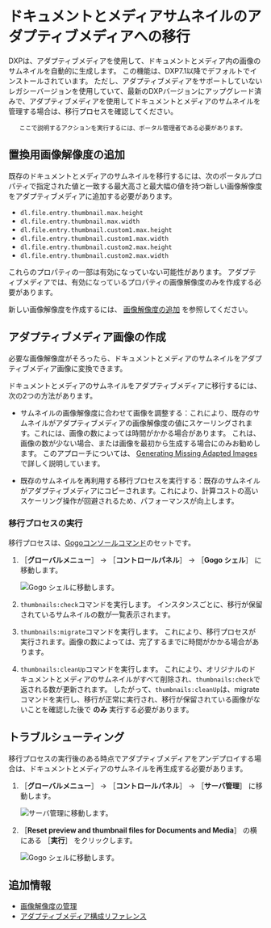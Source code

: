 # ドキュメントとメディアサムネイルのアダプティブメディアへの移行

DXPは、アダプティブメディアを使用して、ドキュメントとメディア内の画像のサムネイルを自動的に生成します。 この機能は、DXP7.1以降でデフォルトでインストールされています。 ただし、アダプティブメディアをサポートしていないレガシーバージョンを使用していて、最新のDXPバージョンにアップグレード済みで、アダプティブメディアを使用してドキュメントとメディアのサムネイルを管理する場合は、移行プロセスを確認してください。

```{note}
   ここで説明するアクションを実行するには、ポータル管理者である必要があります。
```

<a name="adding-the-replacement-image-resolutions" />

## 置換用画像解像度の追加

既存のドキュメントとメディアのサムネイルを移行するには、次のポータルプロパティで指定された値と一致する最大高さと最大幅の値を持つ新しい画像解像度をアダプティブメディアに追加する必要があります。

* `dl.file.entry.thumbnail.max.height`
* `dl.file.entry.thumbnail.max.width`
* `dl.file.entry.thumbnail.custom1.max.height`
* `dl.file.entry.thumbnail.custom1.max.width`
* `dl.file.entry.thumbnail.custom2.max.height`
* `dl.file.entry.thumbnail.custom2.max.width`

これらのプロパティの一部は有効になっていない可能性があります。 アダプティブメディアでは、有効になっているプロパティの画像解像度のみを作成する必要があります。

新しい画像解像度を作成するには、 [画像解像度の追加](./adding-image-resolutions.md) を参照してください。

<a name="creating-the-adaptive-media-images" />

## アダプティブメディア画像の作成

必要な画像解像度がそろったら、ドキュメントとメディアのサムネイルをアダプティブメディア画像に変換できます。

ドキュメントとメディアのサムネイルをアダプティブメディアに移行するには、次の2つの方法があります。

* サムネイルの画像解像度に合わせて画像を調整する：これにより、既存のサムネイルがアダプティブメディアの画像解像度の値にスケーリングされます。これには、画像の数によっては時間がかかる場合があります。 これは、画像の数が少ない場合、または画像を最初から生成する場合にのみお勧めします。 このアプローチについては、 [Generating Missing Adapted Images](./managing-image-resolutions.md#generating-missing-adapted-images) で詳しく説明しています。

* 既存のサムネイルを再利用する移行プロセスを実行する：既存のサムネイルがアダプティブメディアにコピーされます。これにより、計算コストの高いスケーリング操作が回避されるため、パフォーマンスが向上します。

### 移行プロセスの実行

移行プロセスは、[Gogoコンソールコマンド](../../../../liferay-internals/fundamentals/using-the-gogo-shell/gogo-shell-commands.md)のセットです。

1. ［**グローバルメニュー**］ &rarr; ［**コントロールパネル**］ &rarr; ［**Gogo シェル**］ に移動します。

   ![Gogo シェルに移動します。](./migrating-documents-and-media-thumbnails/images/01.png)

1. `thumbnails:check`コマンドを実行します。 インスタンスごとに、移行が保留されているサムネイルの数が一覧表示されます。
1. `thumbnails:migrate`コマンドを実行します。 これにより、移行プロセスが実行されます。画像の数によっては、完了するまでに時間がかかる場合があります。
1. `thumbnails:cleanUp`コマンドを実行します。 これにより、オリジナルのドキュメントとメディアのサムネイルがすべて削除され、`thumbnails:check`で返される数が更新されます。 したがって、`thumbnails:cleanUp`は、migrateコマンドを実行し、移行が正常に実行され、移行が保留されている画像がないことを確認した後で **のみ** 実行する必要があります。

<a name="troubleshooting" />

## トラブルシューティング

移行プロセスの実行後のある時点でアダプティブメディアをアンデプロイする場合は、ドキュメントとメディアのサムネイルを再生成する必要があります。

1. ［**グローバルメニュー**］ &rarr; ［**コントロールパネル**］ &rarr; ［**サーバ管理**］ に移動します。

   ![サーバ管理に移動します。](./migrating-documents-and-media-thumbnails/images/03.png)

1. ［**Reset preview and thumbnail files for Documents and Media**］ の横にある ［**実行**］ をクリックします。

   ![Gogo シェルに移動します。](./migrating-documents-and-media-thumbnails/images/02.png)

<a name="additional-information" />

## 追加情報

* [画像解像度の管理](./managing-image-resolutions.md)
* [アダプティブメディア構成リファレンス](./adaptive-media-configuration-reference.md)
